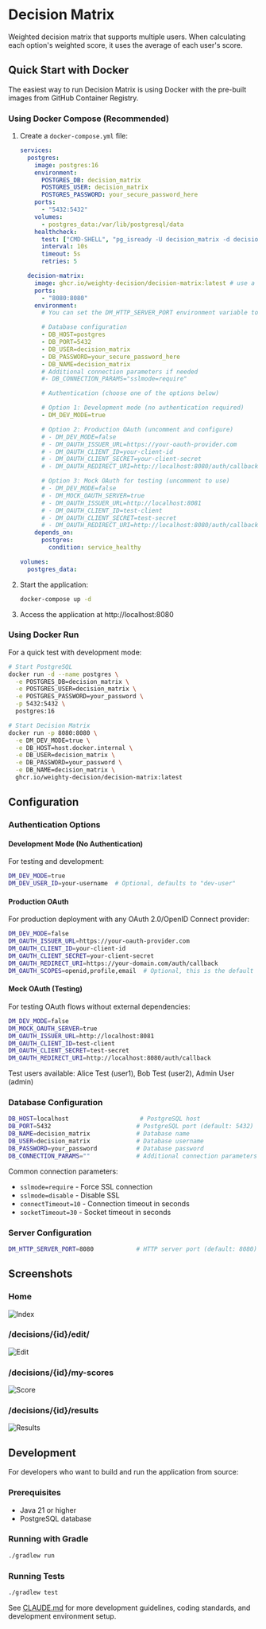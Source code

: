 # Decision Matrix

Weighted decision matrix that supports multiple users. When calculating each option's weighted score, it uses the average of each user's score.

## Quick Start with Docker

The easiest way to run Decision Matrix is using Docker with the pre-built images from GitHub Container Registry.

### Using Docker Compose (Recommended)

1. Create a `docker-compose.yml` file:
   ```yaml
   services:
     postgres:
       image: postgres:16
       environment:
         POSTGRES_DB: decision_matrix
         POSTGRES_USER: decision_matrix
         POSTGRES_PASSWORD: your_secure_password_here
       ports:
         - "5432:5432"
       volumes:
         - postgres_data:/var/lib/postgresql/data
       healthcheck:
         test: ["CMD-SHELL", "pg_isready -U decision_matrix -d decision_matrix"]
         interval: 10s
         timeout: 5s
         retries: 5

     decision-matrix:
       image: ghcr.io/weighty-decision/decision-matrix:latest # use a specific version in production for version stability
       ports:
         - "8080:8080"
       environment:
         # You can set the DM_HTTP_SERVER_PORT environment variable to change the HTTP server port
   
         # Database configuration
         - DB_HOST=postgres
         - DB_PORT=5432
         - DB_USER=decision_matrix
         - DB_PASSWORD=your_secure_password_here
         - DB_NAME=decision_matrix
         # Additional connection parameters if needed
         #- DB_CONNECTION_PARAMS="sslmode=require"

         # Authentication (choose one of the options below)

         # Option 1: Development mode (no authentication required)
         - DM_DEV_MODE=true

         # Option 2: Production OAuth (uncomment and configure)
         # - DM_DEV_MODE=false
         # - DM_OAUTH_ISSUER_URL=https://your-oauth-provider.com
         # - DM_OAUTH_CLIENT_ID=your-client-id
         # - DM_OAUTH_CLIENT_SECRET=your-client-secret
         # - DM_OAUTH_REDIRECT_URI=http://localhost:8080/auth/callback

         # Option 3: Mock OAuth for testing (uncomment to use)
         # - DM_DEV_MODE=false
         # - DM_MOCK_OAUTH_SERVER=true
         # - DM_OAUTH_ISSUER_URL=http://localhost:8081
         # - DM_OAUTH_CLIENT_ID=test-client
         # - DM_OAUTH_CLIENT_SECRET=test-secret
         # - DM_OAUTH_REDIRECT_URI=http://localhost:8080/auth/callback
       depends_on:
         postgres:
           condition: service_healthy

   volumes:
     postgres_data:
   ```

2. Start the application:
   ```bash
   docker-compose up -d
   ```

3. Access the application at http://localhost:8080

### Using Docker Run

For a quick test with development mode:
```bash
# Start PostgreSQL
docker run -d --name postgres \
  -e POSTGRES_DB=decision_matrix \
  -e POSTGRES_USER=decision_matrix \
  -e POSTGRES_PASSWORD=your_password \
  -p 5432:5432 \
  postgres:16

# Start Decision Matrix
docker run -p 8080:8080 \
  -e DM_DEV_MODE=true \
  -e DB_HOST=host.docker.internal \
  -e DB_USER=decision_matrix \
  -e DB_PASSWORD=your_password \
  -e DB_NAME=decision_matrix \
  ghcr.io/weighty-decision/decision-matrix:latest
```

## Configuration

### Authentication Options

#### Development Mode (No Authentication)
For testing and development:
```bash
DM_DEV_MODE=true
DM_DEV_USER_ID=your-username  # Optional, defaults to "dev-user"
```

#### Production OAuth
For production deployment with any OAuth 2.0/OpenID Connect provider:
```bash
DM_DEV_MODE=false
DM_OAUTH_ISSUER_URL=https://your-oauth-provider.com
DM_OAUTH_CLIENT_ID=your-client-id
DM_OAUTH_CLIENT_SECRET=your-client-secret
DM_OAUTH_REDIRECT_URI=https://your-domain.com/auth/callback
DM_OAUTH_SCOPES=openid,profile,email  # Optional, this is the default
```

#### Mock OAuth (Testing)
For testing OAuth flows without external dependencies:
```bash
DM_DEV_MODE=false
DM_MOCK_OAUTH_SERVER=true
DM_OAUTH_ISSUER_URL=http://localhost:8081
DM_OAUTH_CLIENT_ID=test-client
DM_OAUTH_CLIENT_SECRET=test-secret
DM_OAUTH_REDIRECT_URI=http://localhost:8080/auth/callback
```

Test users available: Alice Test (user1), Bob Test (user2), Admin User (admin)

### Database Configuration

```bash
DB_HOST=localhost                    # PostgreSQL host
DB_PORT=5432                        # PostgreSQL port (default: 5432)
DB_NAME=decision_matrix             # Database name
DB_USER=decision_matrix             # Database username
DB_PASSWORD=your_password           # Database password
DB_CONNECTION_PARAMS=""             # Additional connection parameters
```

Common connection parameters:
- `sslmode=require` - Force SSL connection
- `sslmode=disable` - Disable SSL
- `connectTimeout=10` - Connection timeout in seconds
- `socketTimeout=30` - Socket timeout in seconds

### Server Configuration

```bash
DM_HTTP_SERVER_PORT=8080            # HTTP server port (default: 8080)
```

## Screenshots
### Home
![Index](docs/resources/index.png)
### /decisions/{id}/edit/
![Edit](docs/resources/edit.png)
### /decisions/{id}/my-scores
![Score](docs/resources/score.png)
### /decisions/{id}/results
![Results](docs/resources/results.png)

## Development

For developers who want to build and run the application from source:

### Prerequisites
- Java 21 or higher
- PostgreSQL database

### Running with Gradle
```bash
./gradlew run
```

### Running Tests
```bash
./gradlew test
```

See [CLAUDE.md](CLAUDE.md) for more development guidelines, coding standards, and development environment setup.
